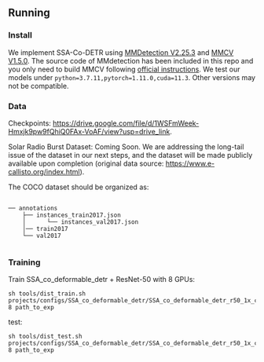 ## Running

### Install
We implement SSA-Co-DETR using [MMDetection V2.25.3](https://github.com/open-mmlab/mmdetection/releases/tag/v2.25.3) and [MMCV V1.5.0](https://github.com/open-mmlab/mmcv/releases/tag/v1.5.0).
The source code of MMdetection has been included in this repo and you only need to build MMCV following [official instructions](https://github.com/open-mmlab/mmcv/tree/v1.5.0#installation).
We test our models under ```python=3.7.11,pytorch=1.11.0,cuda=11.3```. Other versions may not be compatible. 

### Data
Checkpoints: https://drive.google.com/file/d/1WSFmWeek-Hmxjk9pw9fQhiQ0FAx-VoAF/view?usp=drive_link.

Solar Radio Burst Dataset: Coming Soon. We are addressing the long-tail issue of the dataset in our next steps, and the dataset will be made publicly available upon completion (original data source: https://www.e-callisto.org/index.html).

The COCO dataset should be organized as:
```

── annotations
    ├── instances_train2017.json
    │      └── instances_val2017.json
    │── train2017
    └── val2017
      
```

### Training
Train SSA_co_deformable_detr + ResNet-50 with 8 GPUs:
```shell
sh tools/dist_train.sh projects/configs/SSA_co_deformable_detr/SSA_co_deformable_detr_r50_1x_coco.py 8 path_to_exp
```
test:
```shell
sh tools/dist_test.sh projects/configs/SSA_co_deformable_detr/SSA_co_deformable_detr_r50_1x_coco.py 8 path_to_exp
```

